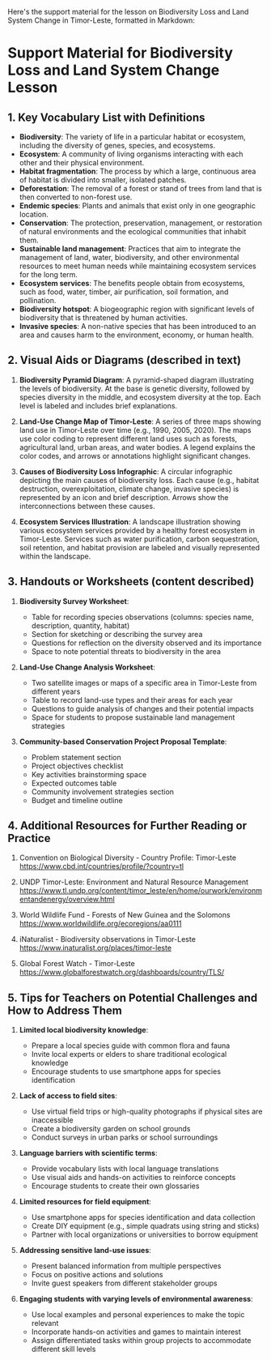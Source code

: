Here's the support material for the lesson on Biodiversity Loss and Land System Change in Timor-Leste, formatted in Markdown:

# Support Material for Biodiversity Loss and Land System Change Lesson

## 1. Key Vocabulary List with Definitions

- **Biodiversity**: The variety of life in a particular habitat or ecosystem, including the diversity of genes, species, and ecosystems.
- **Ecosystem**: A community of living organisms interacting with each other and their physical environment.
- **Habitat fragmentation**: The process by which a large, continuous area of habitat is divided into smaller, isolated patches.
- **Deforestation**: The removal of a forest or stand of trees from land that is then converted to non-forest use.
- **Endemic species**: Plants and animals that exist only in one geographic location.
- **Conservation**: The protection, preservation, management, or restoration of natural environments and the ecological communities that inhabit them.
- **Sustainable land management**: Practices that aim to integrate the management of land, water, biodiversity, and other environmental resources to meet human needs while maintaining ecosystem services for the long term.
- **Ecosystem services**: The benefits people obtain from ecosystems, such as food, water, timber, air purification, soil formation, and pollination.
- **Biodiversity hotspot**: A biogeographic region with significant levels of biodiversity that is threatened by human activities.
- **Invasive species**: A non-native species that has been introduced to an area and causes harm to the environment, economy, or human health.

## 2. Visual Aids or Diagrams (described in text)

1. **Biodiversity Pyramid Diagram**: 
   A pyramid-shaped diagram illustrating the levels of biodiversity. At the base is genetic diversity, followed by species diversity in the middle, and ecosystem diversity at the top. Each level is labeled and includes brief explanations.

2. **Land-Use Change Map of Timor-Leste**:
   A series of three maps showing land use in Timor-Leste over time (e.g., 1990, 2005, 2020). The maps use color coding to represent different land uses such as forests, agricultural land, urban areas, and water bodies. A legend explains the color codes, and arrows or annotations highlight significant changes.

3. **Causes of Biodiversity Loss Infographic**:
   A circular infographic depicting the main causes of biodiversity loss. Each cause (e.g., habitat destruction, overexploitation, climate change, invasive species) is represented by an icon and brief description. Arrows show the interconnections between these causes.

4. **Ecosystem Services Illustration**:
   A landscape illustration showing various ecosystem services provided by a healthy forest ecosystem in Timor-Leste. Services such as water purification, carbon sequestration, soil retention, and habitat provision are labeled and visually represented within the landscape.

## 3. Handouts or Worksheets (content described)

1. **Biodiversity Survey Worksheet**:
   - Table for recording species observations (columns: species name, description, quantity, habitat)
   - Section for sketching or describing the survey area
   - Questions for reflection on the diversity observed and its importance
   - Space to note potential threats to biodiversity in the area

2. **Land-Use Change Analysis Worksheet**:
   - Two satellite images or maps of a specific area in Timor-Leste from different years
   - Table to record land-use types and their areas for each year
   - Questions to guide analysis of changes and their potential impacts
   - Space for students to propose sustainable land management strategies

3. **Community-based Conservation Project Proposal Template**:
   - Problem statement section
   - Project objectives checklist
   - Key activities brainstorming space
   - Expected outcomes table
   - Community involvement strategies section
   - Budget and timeline outline

## 4. Additional Resources for Further Reading or Practice

1. Convention on Biological Diversity - Country Profile: Timor-Leste
   https://www.cbd.int/countries/profile/?country=tl

2. UNDP Timor-Leste: Environment and Natural Resource Management
   https://www.tl.undp.org/content/timor_leste/en/home/ourwork/environmentandenergy/overview.html

3. World Wildlife Fund - Forests of New Guinea and the Solomons
   https://www.worldwildlife.org/ecoregions/aa0111

4. iNaturalist - Biodiversity observations in Timor-Leste
   https://www.inaturalist.org/places/timor-leste

5. Global Forest Watch - Timor-Leste
   https://www.globalforestwatch.org/dashboards/country/TLS/

## 5. Tips for Teachers on Potential Challenges and How to Address Them

1. **Limited local biodiversity knowledge**:
   - Prepare a local species guide with common flora and fauna
   - Invite local experts or elders to share traditional ecological knowledge
   - Encourage students to use smartphone apps for species identification

2. **Lack of access to field sites**:
   - Use virtual field trips or high-quality photographs if physical sites are inaccessible
   - Create a biodiversity garden on school grounds
   - Conduct surveys in urban parks or school surroundings

3. **Language barriers with scientific terms**:
   - Provide vocabulary lists with local language translations
   - Use visual aids and hands-on activities to reinforce concepts
   - Encourage students to create their own glossaries

4. **Limited resources for field equipment**:
   - Use smartphone apps for species identification and data collection
   - Create DIY equipment (e.g., simple quadrats using string and sticks)
   - Partner with local organizations or universities to borrow equipment

5. **Addressing sensitive land-use issues**:
   - Present balanced information from multiple perspectives
   - Focus on positive actions and solutions
   - Invite guest speakers from different stakeholder groups

6. **Engaging students with varying levels of environmental awareness**:
   - Use local examples and personal experiences to make the topic relevant
   - Incorporate hands-on activities and games to maintain interest
   - Assign differentiated tasks within group projects to accommodate different skill levels